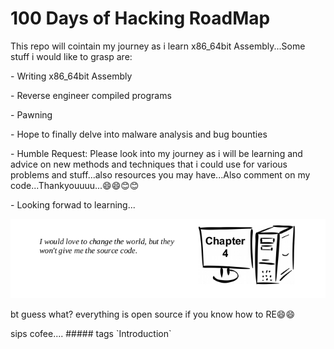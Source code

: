 # 100 Days of Hacking RoadMap
This repo will cointain my journey as i learn x86_64bit Assembly...Some stuff i would like to grasp are:
<p>- Writing x86_64bit Assembly</p>
<p>- Reverse engineer compiled programs</p>
<p>- Pawning</p>
<p>- Hope to finally delve into malware analysis and bug bounties</p>
<p>- Humble Request: Please look into my journey as i will be learning and advice on new methods and techniques that i could use for various problems and stuff...also resources you may have...Also comment on my code...Thankyouuuu...😄😄😊😊</p>
<p>- Looking forwad to learning...</p>
<img src="./pictures/quote.png" alt="quotes">
<t><t><p>bt guess what? everything is open source if you know how to RE😄😄</p>
sips cofee....
##### tags `Introduction`
